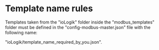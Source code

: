 # Template name rules

Templates taken from the "ioLogik" folder inside the "modbus_templates" folder must be defined in the "config-modbus-master.json" file with the following name:

"ioLogik/template_name_required_by_you.json". 